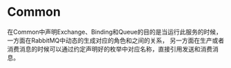 # Common
在Common中声明Exchange、Binding和Queue的目的是当运行此服务的时候，
一方面在RabbitMQ中动态的生成对应的角色和之间的关系，
另一方面在生产或者消费消息的时候可以通过约定声明好的枚举中对应名称，直接引用发送和消费消息。